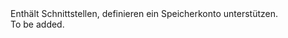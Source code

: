 <Namespace Name="Microsoft.Azure.Management.Storage.Fluent.StorageAccount.Definition">
  <Docs>
    <summary>Enthält Schnittstellen, definieren ein Speicherkonto unterstützen.</summary> 
    <remarks>To be added.</remarks>
  </Docs>
</Namespace>
